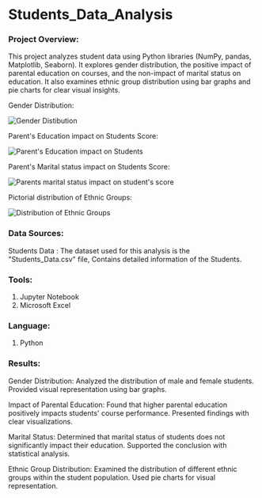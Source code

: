 # Students_Data_Analysis

### Project Overview:
This project analyzes student data using Python libraries (NumPy, pandas, Matplotlib, Seaborn). It explores gender distribution, the positive impact of parental education on courses, and the non-impact of marital status on education. It also examines ethnic group distribution using bar graphs and pie charts for clear visual insights.

Gender Distribution:

![Gender Distibution](https://github.com/shreyasmc1234/Students_Data_Analysis/assets/140893678/76810448-db30-4096-ba50-eb3d1afcc061)

Parent's Education impact on Students Score:

![Parent's Education impact on Students](https://github.com/shreyasmc1234/Students_Data_Analysis/assets/140893678/cc104b58-5f2a-4efb-83b3-730c2af9689c)

Parent's Marital status impact on Students Score:

![Parents marital status impact on student's score](https://github.com/shreyasmc1234/Students_Data_Analysis/assets/140893678/eaa9559d-72c6-4f81-a891-4fb6fbc16e09)

Pictorial distribution of Ethnic Groups:

![Distribution of Ethnic Groups](https://github.com/shreyasmc1234/Students_Data_Analysis/assets/140893678/7dd240bd-2456-4471-8663-22f7d911c169)

### Data Sources:

Students Data : The dataset used for this analysis is the "Students_Data.csv" file, Contains detailed information of the Students.

### Tools:
1. Jupyter Notebook
2. Microsoft Excel

### Language:
1. Python

### Results:
Gender Distribution:
Analyzed the distribution of male and female students.
Provided visual representation using bar graphs.

Impact of Parental Education:
Found that higher parental education positively impacts students' course performance.
Presented findings with clear visualizations.

Marital Status:
Determined that marital status of students does not significantly impact their education.
Supported the conclusion with statistical analysis.

Ethnic Group Distribution:
Examined the distribution of different ethnic groups within the student population.
Used pie charts for visual representation.
